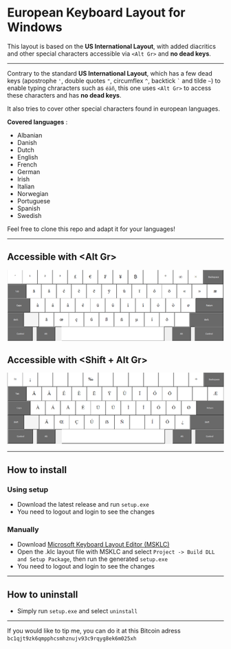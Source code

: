 # European Keyboard Layout for Windows

This layout is based on the **US International Layout**, with added diacritics and other special characters accessible via `<Alt Gr>` and **no dead keys**.

---

Contrary to the standard **US International Layout**, which has a few dead keys (apostrophe `'`, double quotes `"`, circumflex `^`, backtick `` ` `` and tilde `~`) to enable typing chraracters such as `éäñ`, this one uses `<Alt Gr>` to access these characters and has **no dead keys**.

It also tries to cover other special characters found in european languages.

**Covered languages** :

- Albanian
- Danish
- Dutch
- English
- French
- German
- Irish
- Italian
- Norwegian
- Portuguese
- Spanish
- Swedish

Feel free to clone this repo and adapt it for your languages!

---

## Accessible with <**Alt Gr**>

![AltGr](img/altgr.png)

## Accessible with <**Shift + Alt Gr**>

![ShiftAltGr](img/shiftaltgr.png)

---

## How to install

### Using setup

- Download the latest release and run `setup.exe`
- You need to logout and login to see the changes

### Manually

- Download [Microsoft Keyboard Layout Editor (MSKLC)](https://www.microsoft.com/en-us/download/details.aspx?id=102134)
- Open the .klc layout file with MSKLC and select `Project -> Build DLL and Setup Package`, then run the generated `setup.exe`
- You need to logout and login to see the changes

---

## How to uninstall

- Simply run `setup.exe` and select `uninstall`

---

If you would like to tip me, you can do it at this Bitcoin adress `bc1qjt9zk6qmpphcsmhznujv93c9rqyg8ek6m025xh`
